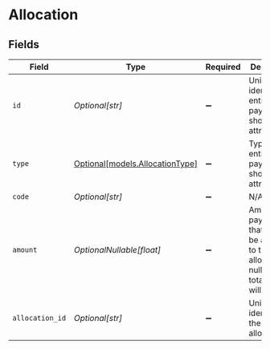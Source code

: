 # Allocation


## Fields

| Field                                                                                                   | Type                                                                                                    | Required                                                                                                | Description                                                                                             | Example                                                                                                 |
| ------------------------------------------------------------------------------------------------------- | ------------------------------------------------------------------------------------------------------- | ------------------------------------------------------------------------------------------------------- | ------------------------------------------------------------------------------------------------------- | ------------------------------------------------------------------------------------------------------- |
| `id`                                                                                                    | *Optional[str]*                                                                                         | :heavy_minus_sign:                                                                                      | Unique identifier of entity this payment should be attributed to.                                       | 123456                                                                                                  |
| `type`                                                                                                  | [Optional[models.AllocationType]](../models/allocationtype.md)                                          | :heavy_minus_sign:                                                                                      | Type of entity this payment should be attributed to.                                                    |                                                                                                         |
| `code`                                                                                                  | *Optional[str]*                                                                                         | :heavy_minus_sign:                                                                                      | N/A                                                                                                     | N091                                                                                                    |
| `amount`                                                                                                | *OptionalNullable[float]*                                                                               | :heavy_minus_sign:                                                                                      | Amount of payment that should be attributed to this allocation. If null, the total_amount will be used. | 49.99                                                                                                   |
| `allocation_id`                                                                                         | *Optional[str]*                                                                                         | :heavy_minus_sign:                                                                                      | Unique identifier of the allocation                                                                     | 123456                                                                                                  |